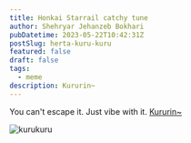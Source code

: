 ```yaml
---
title: Honkai Starrail catchy tune
author: Shehryar Jehanzeb Bokhari
pubDatetime: 2023-05-22T10:42:31Z
postSlug: herta-kuru-kuru
featured: false
draft: false
tags:
  - meme
description: Kururin~
---
```


You can't escape it. Just vibe with it. [Kururin~](https://www.youtube.com/watch?v=NY0ffyEu6uo)

<!-- https://docs.astro.build/en/guides/images/ -->
<div> 
  <img src="/assets/hertaa1.gif" class="sm:w-1/2 mx-auto" alt="kurukuru">
</div>
